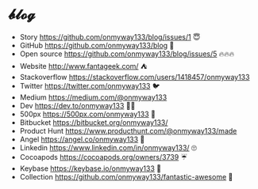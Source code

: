 # 𝓫𝓵𝓸𝓰

- Story https://github.com/onmyway133/blog/issues/1 😇
- GitHub https://github.com/onmyway133/blog 🚀
- Open source https://github.com/onmyway133/blog/issues/5 🔥🔥🔥
- Website http://www.fantageek.com/ ⛺️
- Stackoverflow https://stackoverflow.com/users/1418457/onmyway133 
- Twitter https://twitter.com/onmyway133 🐦
- Medium https://medium.com/@onmyway133 
- Dev https://dev.to/onmyway133 👨‍💻
- 500px https://500px.com/onmyway133 📸
- Bitbucket https://bitbucket.org/onmyway133/
- Product Hunt https://www.producthunt.com/@onmyway133/made
- Angel https://angel.co/onmyway133 👼
- Linkedin https://www.linkedin.com/in/onmyway133/ 🙄
- Cocoapods https://cocoapods.org/owners/3739 ☔️
- Keybase https://keybase.io/onmyway133 🔑
- Collection https://github.com/onmyway133/fantastic-awesome 🌟
